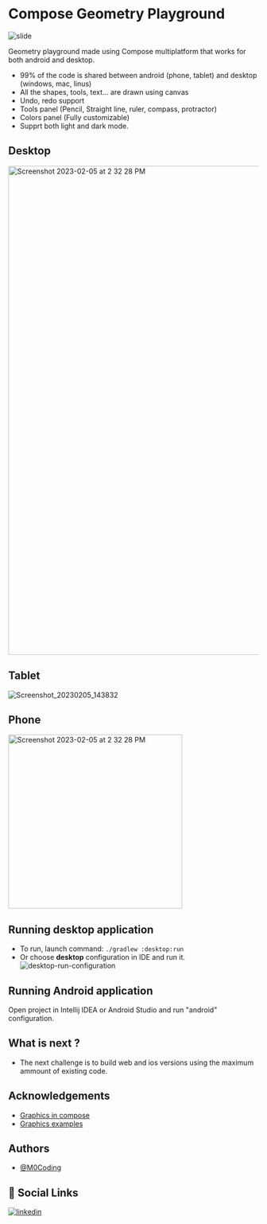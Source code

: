 # Compose Geometry Playground

![slide](https://user-images.githubusercontent.com/41842296/216824787-bc18abc9-fcb1-43c2-b356-64e4f5d81f35.png)


Geometry playground made using Compose multiplatform that works for both android and desktop.

- 99% of the code is shared between android (phone, tablet) and desktop (windows, mac, linus)
- All the shapes, tools, text... are drawn using canvas
- Undo, redo support
- Tools panel (Pencil, Straight line, ruler, compass, protractor)
- Colors panel (Fully customizable)
- Supprt both light and dark mode.

## Desktop

<img width="983" alt="Screenshot 2023-02-05 at 2 32 28 PM" src="https://user-images.githubusercontent.com/41842296/216825003-c6ba36a8-cbe2-4727-aada-1d6ab6c08497.png">

## Tablet

![Screenshot_20230205_143832](https://user-images.githubusercontent.com/41842296/216825131-96092d19-dcc3-4978-b187-645885360bcf.png)

## Phone

<img width="350" alt="Screenshot 2023-02-05 at 2 32 28 PM" src="https://user-images.githubusercontent.com/41842296/216825166-d35f070c-54d6-4809-96be-6469e83ad6b5.png">

## Running desktop application
 * To run, launch command: `./gradlew :desktop:run`
 * Or choose **desktop** configuration in IDE and run it.  
  ![desktop-run-configuration](https://user-images.githubusercontent.com/41842296/216911261-3826d32a-1cdb-4631-9760-e929f005e3bb.png)

## Running Android application

Open project in Intellij IDEA or Android Studio and run "android" configuration.

## What is next ?
- The next challenge is to build web and ios versions using the maximum ammount of existing code.

## Acknowledgements

 - [Graphics in compose](https://developer.android.com/jetpack/compose/graphics/draw/overview)
 - [Graphics examples](https://github.com/SmartToolFactory/Jetpack-Compose-Tutorials#graphics)


## Authors

- [@M0Coding](https://www.github.com/M0Coding)


## 🔗 Social Links
[![linkedin](https://img.shields.io/badge/linkedin-0A66C2?style=for-the-badge&logo=linkedin&logoColor=white)](https://www.linkedin.com/in/mohamed-benrejeb/)
